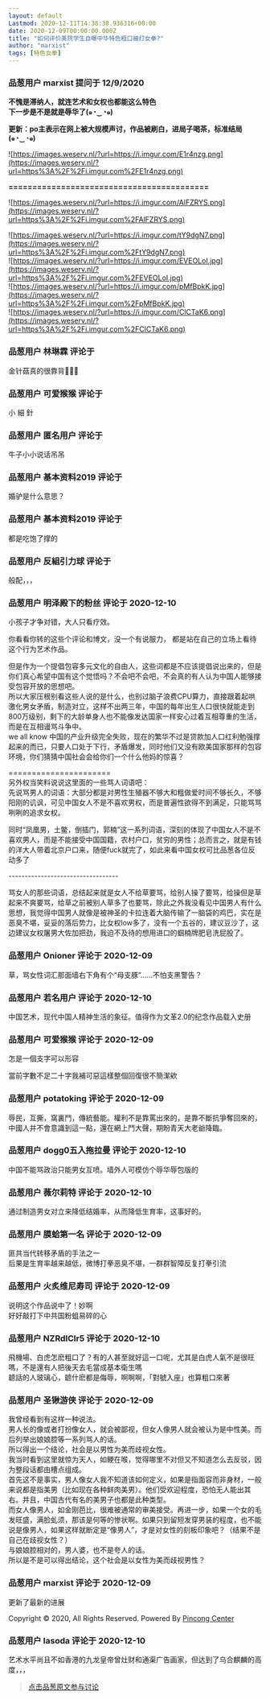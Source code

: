 ```yaml
---
layout: default
Lastmod: 2020-12-11T14:38:38.936316+00:00
date: 2020-12-09T00:00:00.000Z
title: "如何评价美院学生自曝中华特色粗口被打女拳?"
author: "marxist"
tags: [特色女拳]
---
```



### 品葱用户 **marxist** 提问于 12/9/2020
    
**不愧是滞纳人，就连艺术和女权也都能这么特色**  
**下一步是不是就是辱华了(๑◔‿◔๑)**  
  
**更新：po主表示在网上被大规模声讨，作品被刷白，进局子喝茶，标准结局(๑◔‿◔๑)**  
  
![https://images.weserv.nl/?url=https://i.imgur.com/E1r4nzg.png](https://images.weserv.nl/?url=https%3A%2F%2Fi.imgur.com%2FE1r4nzg.png)  
  
**\==========================================**  
  
![https://images.weserv.nl/?url=https://i.imgur.com/AlFZRYS.png](https://images.weserv.nl/?url=https%3A%2F%2Fi.imgur.com%2FAlFZRYS.png)  
  
  
  
![https://images.weserv.nl/?url=https://i.imgur.com/tY9dgN7.png](https://images.weserv.nl/?url=https%3A%2F%2Fi.imgur.com%2FtY9dgN7.png)  
![https://images.weserv.nl/?url=https://i.imgur.com/EVEOLoI.jpg](https://images.weserv.nl/?url=https%3A%2F%2Fi.imgur.com%2FEVEOLoI.jpg)  
![https://images.weserv.nl/?url=https://i.imgur.com/pMfBpkK.jpg](https://images.weserv.nl/?url=https%3A%2F%2Fi.imgur.com%2FpMfBpkK.jpg)  
![https://images.weserv.nl/?url=https://i.imgur.com/ClCTaK6.png](https://images.weserv.nl/?url=https%3A%2F%2Fi.imgur.com%2FClCTaK6.png)
    
                

### 品葱用户 **林琳霖** 评论于 
        
金针菇真的很靠背🤣🤣🤣
        
                

### 品葱用户 **可爱猴猴** 评论于 
        
小 細 針
        
                

### 品葱用户 **匿名用户** 评论于 
        
牛子小小说话吊吊
        
                

### 品葱用户 **基本资料2019** 评论于 
        
婚驴是什么意思？
        
                

### 品葱用户 **基本资料2019** 评论于 
        
都是吃饱了撑的
        
                

### 品葱用户 **反組引力球** 评论于 
        
般配，，，
        
                

### 品葱用户 **明泽殿下的粉丝** 评论于 2020-12-10
        
小孩子才争对错，大人只看疗效。  
  
  
  
  
你看看你转的这些个评论和博文，没一个有说服力， 都是站在自己的立场上看待这个行为艺术作品。  
  
但是作为一个提倡包容多元文化的自由人，这些词都是不应该提倡说出来的，但是你们真心希望中国有这个觉悟吗？不会吧不会吧，不会真的有人认为中国人能够接受包容开放的思想吧。  
所以大家压根别看这些人说的是什么，也别过脑子浪费CPU算力，直接跟着起哄激化男女矛盾，制造对立，这样不出两三年，中国的每年出生人口很快就能走到800万级别，剩下的大龄单身人也不能像发达国家一样安心过着互相尊重的生活，而是在互相谩骂斗争中。  
we all know 中国的产业升级完全失败，现在的繁华不过是贷款加人口红利勉强撑起来的而已，只要人口处于下行，矛盾爆发，同时他们又没有欧美国家那样的包容环境，你们猜猜中国社会会给你们一个什么他妈的惊喜？  
  
\======================  
另外权当笑料说说这里面的一些骂人词语吧：  
先说骂男人的词语：大部分都是对男性生殖器不够大和粗做爱时间不够长久，不够阳刚的讥讽，可见中国女人不是不喜欢男权，而是普遍性欲得不到满足，只能骂骂咧咧的追求女权。  
  
同时“凤凰男，土鳖，倒插门，郭楠”这一系列词语，深刻的体现了中国女人不是不喜欢男人，而是不能接受中国国籍，农村户口，贫穷的男性；总而言之，就是有钱的洋大人带着北京户口来，随便fuck就完了，如此来看中国女权可比品葱各位反动多了  
  
\----------------------------------  
  
骂女人的那些词语，总结起来就是女人不给草要骂，给别人操了要骂，给操但是草起来不爽要骂，给草之前被别人草多了也要骂，除此之外我没看见中国男人有什么思想，我觉得中国男人就像是被神圣的卡拉连着大脑传输了一脑袋的鸡巴，实在是恶臭不堪，妥妥的落后势力，比女权low多了，没有一个五谷的，建议豆沙了，这边建议女权屠男大佐加把劲，我迫不及待的想用进口的蝈楠牌肥皂洗屁股了。
        
                

### 品葱用户 **Onioner** 评论于 2020-12-09
        
草，骂女性词汇那面墙右下角有个“母支豚”......不怕支黑警告？
        
                

### 品葱用户 **若名用户** 评论于 2020-12-10
        
中国艺术，现代中国人精神生活的象征。值得作为文革2.0的纪念作品载入史册
        
                

### 品葱用户 **可爱猴猴** 评论于 2020-12-09
        
怎是一個支字可以形容  
  
當前字數不足二十字我補可惡這樣整個回復很不簡潔欸
        
                

### 品葱用户 **potatoking** 评论于 2020-12-09
        
辱民，互撕，窩裏鬥，傳統藝能。權利不是靠罵出來的，是靠不斷抗爭奪回來的，中國人并不會意識到這一點，還在網上鬥大聲，期盼青天大老爺降臨。
        
                

### 品葱用户 **dogg0五入拖拉曼** 评论于 2020-12-10
        
中国不能骂政治只能男女互喷。墙外人可模仿个辱华辱包版的
        
                

### 品葱用户 **薇尔莉特** 评论于 2020-12-10
        
通过制造男女对立来降低结婚率，从而降低生育率，这事好的。
        
                

### 品葱用户 **膜蛤第一名** 评论于 2020-12-09
        
匪共当代转移矛盾的手法之一  
后果是生育率越来越低，微博打拳恶臭不堪，一群群智障反复打拳引流
        
                

### 品葱用户 **火炙维尼寿司** 评论于 2020-12-09
        
说明这个作品说中了！妙啊  
好好敲打下中共国粉蛆易碎的心
        
                

### 品葱用户 **NZRdlClr5** 评论于 2020-12-10
        
飛機場、白虎怎麽粗口了？有的人甚至就好這一口呢，尤其是白虎人氣不是很旺嗎，不是還有人把後天去毛當成基本衛生嗎  
聼話的人玻璃心，聼什麽都是侮辱，啊啊啊，「對號入座」也算粗口來著
        
                

### 品葱用户 **圣锹游侠** 评论于 2020-12-09
        
我曾经看到有这样一种说法。  
男人长的像或者打扮像女人，就会被鄙视，但女人像男人就会被认为是中性美。而后列举出娘娘腔等一系列骂人的话。  
所以得出一个结论，社会是以男性为美而歧视女性。  
我当时看到这里就惊为天人，如鲠在喉，觉得哪里不对但又不知道怎么去反驳，因为整段话都由槽点组成。  
首先这不是事实，男人像女人我不知道该如何定义，如果是指面容而非身材，一般来说都是指美男（比如现在各种鲜肉美男）。他们受欢迎程度，恐怕无人能出其右。并且，中国古代有名的美男子也都是此种类型。  
而女人像男人，如金刚芭比，很难被通常的审美接受。再进一步，如果一个女的毛发旺盛，满脸虬须，那该是何等的惨状啊。如果只到留短发穿男装的程度，也不能说是像男人，如果这样就断定是“像男人”，才是对女性的刻板印象吧？（结果不是自己在歧视女性？）  
与娘娘腔相对的，男人婆，也不是夸人的话。  
所以是不是可以得出结论，这个社会是以女性为美而歧视男性？
        
                

### 品葱用户 **marxist** 评论于 2020-12-09
        
更新了最新的进展  
  
Copyright © 2020, All Rights Reserved. Powered By [Pincong Center]( "https://github.com/pincong/pincong-wecenter")
        
                

### 品葱用户 **lasoda** 评论于 2020-12-10
        
艺术水平尚且不如香港的九龙皇帝曾灶财和通渠广告画家，但达到了乌合麒麟的高度，，，
        
                





> [点击品葱原文参与讨论](https://pincong.rocks/question/34396)

